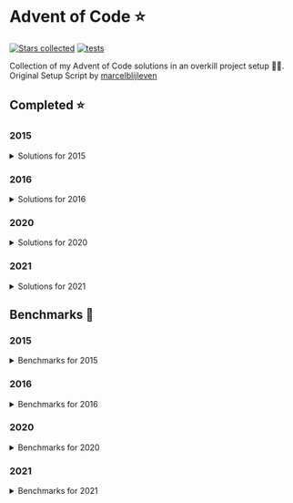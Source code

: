 # Advent of Code ⭐️

[![Stars collected](https://shields.io/static/v1?label=stars%20collected&message=102&color=yellow)](https://github.com/Frazzer951/Advent-Of-Code)
[![tests](https://github.com/Frazzer951/Advent-Of-Code/actions/workflows/tests.yaml/badge.svg)](https://github.com/Frazzer951/Advent-Of-Code)

Collection of my Advent of Code solutions in an overkill project setup 👻🎄.<br>
Original Setup Script by [marcelblijleven](https://github.com/marcelblijleven/adventofcode)

<!-- start completed section -->
## Completed ⭐️
### 2015
<details><summary>Solutions for 2015</summary>
<p>

| day   | part one | part two |
| :---: | :------: | :------: |
| 01 | ⭐️ | ⭐️ |
| 02 | ⭐️ | ⭐️ |
| 03 | ⭐️ | ⭐️ |
| 04 | ⭐️ | ⭐️ |
| 05 | ⭐️ | ⭐️ |
| 06 | ⭐️ | ⭐️ |
| 07 | ⭐️ | ⭐️ |
| 08 | ⭐️ | ⭐️ |
| 09 | ⭐️ | ⭐️ |
| 10 | ⭐️ | ⭐️ |
| 11 | ⭐️ | ⭐️ |
| 12 | ⭐️ | ⭐️ |
| 13 | ⭐️ | ⭐️ |
| 14 | ⭐️ | ⭐️ |
| 15 | ⭐️ | ⭐️ |
| 16 | ⭐️ | ⭐️ |
| 17 | ⭐️ | ⭐️ |
| 18 | ⭐️ | ⭐️ |
| 19 | ⭐️ | ⭐️ |
| 20 | ⭐️ | ⭐️ |
| 21 | ⭐️ | ⭐️ |
| 22 | ⭐️ | ⭐️ |
| 23 | ⭐️ | ⭐️ |
| 24 | ⭐️ | ⭐️ |
| 25 | ⭐️ | ⭐️ |

</p>
</details>

### 2016
<details><summary>Solutions for 2016</summary>
<p>

| day   | part one | part two |
| :---: | :------: | :------: |
| 01 | ⭐️ | ⭐️ |
| 02 | ⭐️ | ⭐️ |
| 03 | ⭐️ | ⭐️ |
| 04 | ⭐️ | ⭐️ |
| 05 | ⭐️ | ⭐️ |
| 06 | ⭐️ | ⭐️ |
| 07 | ⭐️ | ⭐️ |
| 08 | ⭐️ | ⭐️ |
| 09 | ⭐️ | ⭐️ |

</p>
</details>

### 2020
<details><summary>Solutions for 2020</summary>
<p>

| day   | part one | part two |
| :---: | :------: | :------: |
| 01 | ⭐️ | ⭐️ |
| 02 | ⭐️ | ⭐️ |
| 03 | ⭐️ | ⭐️ |
| 04 | ⭐️ | ⭐️ |
| 05 | ⭐️ | ⭐️ |

</p>
</details>

### 2021
<details><summary>Solutions for 2021</summary>
<p>

| day   | part one | part two |
| :---: | :------: | :------: |
| 01 | ⭐️ | ⭐️ |
| 02 | ⭐️ | ⭐️ |
| 03 | ⭐️ | ⭐️ |
| 04 | ⭐️ | ⭐️ |
| 05 | ⭐️ | ⭐️ |
| 06 | ⭐️ | ⭐️ |
| 07 | ⭐️ | ⭐️ |
| 08 | ⭐️ | ⭐️ |
| 09 | ⭐️ | ⭐️ |
| 10 | ⭐️ | ⭐️ |
| 11 | ⭐️ | ⭐️ |
| 12 | ⭐️ | ⭐️ |

</p>
</details>


<!-- end completed section -->

<!-- start benchmark section -->
## Benchmarks 🚀
### 2015
<details><summary>Benchmarks for 2015</summary>
<p>

|  day  | part  | duration |
| :---: | :---: | -------: |
| 01 | part one | 8.85 ms |
| 01 | part two | 0.38 ms |
| 02 | part one | 1.89 ms |
| 02 | part two | 10.77 ms |
| 03 | part one | 2.95 ms |
| 03 | part two | 27.25 ms |
| 04 | part one | 1444.36 ms |
| 04 | part two | 35176.11 ms |
| 05 | part one | 27.72 ms |
| 05 | part two | 15.94 ms |
| 06 | part one | 7697.64 ms |
| 06 | part two | 19515.38 ms |
| 07 | part one | 310.51 ms |
| 07 | part two | 317.94 ms |
| 08 | part one | 0.81 ms |
| 08 | part two | 0.30 ms |
| 09 | part one | 372.25 ms |
| 09 | part two | 387.54 ms |
| 10 | part one | 1550.48 ms |
| 10 | part two | 21062.13 ms |
| 11 | part one | 0.05 ms |
| 11 | part two | 0.01 ms |
| 12 | part one | 2.94 ms |
| 12 | part two | 13.92 ms |
| 13 | part one | 115.50 ms |
| 13 | part two | 965.95 ms |
| 14 | part one | 0.27 ms |
| 14 | part two | 25.15 ms |
| 15 | part one | 29576.53 ms |
| 15 | part two | 10670.66 ms |
| 16 | part one | 1.84 ms |
| 16 | part two | 1.83 ms |
| 17 | part one | 1406.93 ms |
| 17 | part two | 687.00 ms |
| 18 | part one | 19779.65 ms |
| 18 | part two | 12350.72 ms |
| 19 | part one | 1.11 ms |
| 19 | part two | 0.05 ms |
| 20 | part one | 42595.46 ms |
| 20 | part two | 7678.33 ms |
| 21 | part one | 97.01 ms |
| 21 | part two | 105.91 ms |
| 22 | part one | 22112.60 ms |
| 22 | part two | 1273.79 ms |
| 23 | part one | 0.77 ms |
| 23 | part two | 8.97 ms |
| 24 | part one | 506.11 ms |
| 24 | part two | 101.54 ms |
| 25 | part one | 11320.65 ms |
| 25 | part two | 0.00 ms |

</p>
</details>

### 2016
<details><summary>Benchmarks for 2016</summary>
<p>

|  day  | part  | duration |
| :---: | :---: | -------: |
| 01 | part one | 0.17 ms |
| 01 | part two | 12.31 ms |
| 02 | part one | 0.62 ms |
| 02 | part two | 0.68 ms |
| 03 | part one | 3.16 ms |
| 03 | part two | 27.39 ms |
| 04 | part one | 43.66 ms |
| 04 | part two | 18.96 ms |
| 05 | part one | 10169.38 ms |
| 05 | part two | 34364.57 ms |
| 06 | part one | 1.64 ms |
| 06 | part two | 1.54 ms |
| 07 | part one | 119.69 ms |
| 07 | part two | 86.94 ms |
| 08 | part one | 0.59 ms |
| 08 | part two | 0.00 ms |
| 09 | part one | 0.32 ms |
| 09 | part two | 2.68 ms |
| 09 | part two helper | 1.00 ms |

</p>
</details>

### 2020
<details><summary>Benchmarks for 2020</summary>
<p>

|  day  | part  | duration |
| :---: | :---: | -------: |
| 01 | part one | 0.16 ms |
| 01 | part two | 54.22 ms |
| 02 | part one | 1.29 ms |
| 02 | part two | 1.26 ms |
| 03 | part one | 0.14 ms |
| 03 | part two | 0.48 ms |
| 04 | part one | 1.71 ms |
| 04 | part two | 2.21 ms |
| 05 | part one | 1.22 ms |
| 05 | part two | 1.45 ms |

</p>
</details>

### 2021
<details><summary>Benchmarks for 2021</summary>
<p>

|  day  | part  | duration |
| :---: | :---: | -------: |
| 01 | part one | 25.13 ms |
| 01 | part two | 1.89 ms |
| 02 | part one | 12.54 ms |
| 02 | part two | 0.56 ms |
| 03 | part one | 16.42 ms |
| 03 | part two | 1.55 ms |
| 04 | part one | 53.57 ms |
| 04 | part two | 187.77 ms |
| 05 | part one | 281.90 ms |
| 05 | part two | 268.80 ms |
| 06 | part one | 1305.45 ms |
| 06 | part two | 0.61 ms |
| 07 | part one | 571.69 ms |
| 07 | part two | 904.43 ms |
| 08 | part one | 0.29 ms |
| 08 | part two | 26.94 ms |
| 09 | part one | 16.57 ms |
| 09 | part two | 47.64 ms |
| 10 | part one | 5.56 ms |
| 10 | part two | 20.56 ms |
| 11 | part one | 55.50 ms |
| 11 | part two | 112.85 ms |
| 12 | part one | 62.59 ms |
| 12 | part two | 3589.66 ms |

</p>
</details>

<!-- end benchmark section -->
